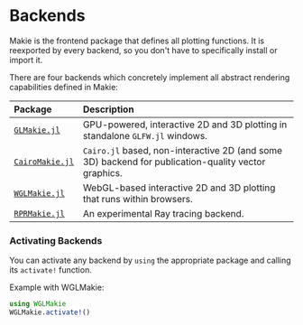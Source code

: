 # Backends

Makie is the frontend package that defines all plotting functions.
It is reexported by every backend, so you don't have to specifically install or import it.

There are four backends which concretely implement all abstract rendering capabilities defined in Makie:

| Package                                                        | Description                                                                           |
| :------------------------------------------------------------- | :------------------------------------------------------------------------------------ |
| [`GLMakie.jl`](/documentation/backends/glmakie/)       | GPU-powered, interactive 2D and 3D plotting in standalone `GLFW.jl` windows.          |
| [`CairoMakie.jl`](/documentation/backends/cairomakie/) | `Cairo.jl` based, non-interactive 2D (and some 3D) backend  for publication-quality vector graphics. |
| [`WGLMakie.jl`](/documentation/backends/wglmakie/)     | WebGL-based interactive 2D and 3D plotting that runs within browsers.                 |
| [`RPRMakie.jl`](/documentation/backends/rprmakie/)     | An experimental Ray tracing backend.                 |

### Activating Backends

You can activate any backend by `using` the appropriate package and calling its `activate!` function.

Example with WGLMakie:

```julia
using WGLMakie
WGLMakie.activate!()
```
